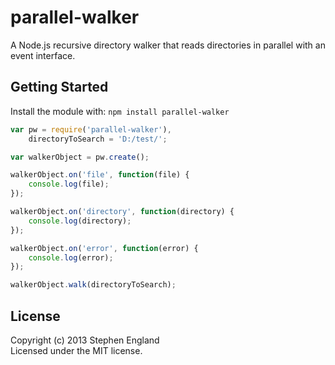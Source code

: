 # parallel-walker

A Node.js recursive directory walker that reads directories in parallel with an event interface.

## Getting Started
Install the module with: `npm install parallel-walker`

```javascript
var pw = require('parallel-walker'),
	directoryToSearch = 'D:/test/';

var walkerObject = pw.create();

walkerObject.on('file', function(file) {
	console.log(file);
});

walkerObject.on('directory', function(directory) {
	console.log(directory);
});

walkerObject.on('error', function(error) {
	console.log(error);
});

walkerObject.walk(directoryToSearch);
```

## License
Copyright (c) 2013 Stephen England  
Licensed under the MIT license.
